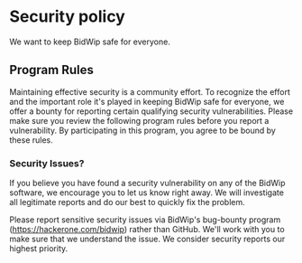 # Security policy
We want to keep BidWip safe for everyone.


## Program Rules
Maintaining effective security is a community effort. To recognize the effort and the important role it's played in keeping BidWip safe for everyone, we offer a bounty for reporting certain qualifying security vulnerabilities. Please make sure you review the following program rules before you report a vulnerability. By participating in this program, you agree to be bound by these rules.

### Security Issues?
If you believe you have found a security vulnerability on any of the BidWip software, we encourage you to let us know right away. We will investigate all legitimate reports and do our best to quickly fix the problem. 

Please report sensitive security issues via BidWip's bug-bounty program (https://hackerone.com/bidwip) rather than GitHub. We'll work with you to make sure that we understand the issue. We consider security reports our highest priority.